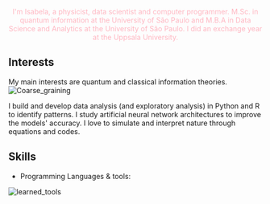 
<p align="center" style="color:#FFB6C1">
  I'm Isabela, a physicist, data scientist and computer programmer. 
    M.Sc. in quantum information at the University of São Paulo and M.B.A in Data Science and Analytics at the University of São Paulo. I did an exchange year at the Uppsala University. 
</b><br>
</p>

## Interests

My main interests are quantum and classical information theories. 
![Coarse_graining](https://github.com/isadays/isadays/assets/59461869/74d74419-2e9b-4c1a-ad91-fda6c0b02a58)

I build and develop data analysis (and exploratory analysis) in Python and R to identify patterns. I study artificial neural network architectures to improve the models' accuracy. I love to simulate and interpret nature through equations and codes.


## Skills

- Programming Languages & tools:

![learned_tools](https://github.com/isadays/isadays/assets/59461869/ef598ea3-55c5-4b2a-8d6b-3b42fbb85253)
